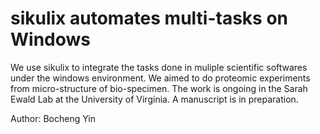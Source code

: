 # sikulix automates multi-tasks on Windows
 
We use sikulix to integrate the tasks done in muliple scientific softwares under the windows environment. 
We aimed to do proteomic experiments from micro-structure of bio-specimen. 
The work is ongoing in the Sarah Ewald Lab at the University of Virginia.
A manuscript is in preparation.

Author: Bocheng Yin
